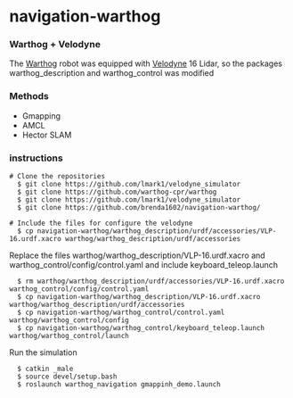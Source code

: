 # navigation-warthog
### Warthog + Velodyne 
 The [Warthog](https://github.com/warthog-cpr/warthog) robot was equipped with [Velodyne](https://github.com/lmark1/velodyne_simulator) 16 Lidar, so the packages warthog_description and warthog_control was modified
#### 
### Methods 
  - Gmapping
  - AMCL
  - Hector SLAM
### instructions

  ```
  # Clone the repositories
    $ git clone https://github.com/lmark1/velodyne_simulator
    $ git clone https://github.com/warthog-cpr/warthog
    $ git clone https://github.com/lmark1/velodyne_simulator
    $ git clone https://github.com/brenda1602/navigation-warthog/
  ```
  ```
  # Include the files for configure the velodyne 
    $ cp navigation-warthog/warthog_description/urdf/accessories/VLP-16.urdf.xacro warthog/warthog_description/urdf/accessories
  ```
  Replace the files warthog/warthog_description/VLP-16.urdf.xacro and warthog_control/config/control.yaml and include keyboard_teleop.launch
  
  ```
    $ rm warthog/warthog_description/urdf/accessories/VLP-16.urdf.xacro warthog_control/config/control.yaml
    $ cp navigation-warthog/warthog_description/VLP-16.urdf.xacro   warthog/warthog_description/urdf/accessories
    $ cp navigation-warthog/warthog_control/control.yaml   warthog/warthog_control/config
    $ cp navigation-warthog/warthog_control/keyboard_teleop.launch   warthog/warthog_control/launch
  ```
  Run the simulation
  ```
    $ catkin _male
    $ source devel/setup.bash
    $ roslaunch warthog_navigation gmappinh_demo.launch
  ```
  
